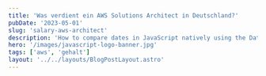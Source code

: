 ```yaml
---
title: 'Was verdient ein AWS Solutions Architect in Deutschland?'
pubDate: '2023-05-01'
slug: 'salary-aws-architect'
description: 'How to compare dates in JavaScript natively using the Date Object, without using any third-party libraries.'
hero: '/images/javascript-logo-banner.jpg'
tags: ['aws', 'gehalt']
layout: '../../layouts/BlogPostLayout.astro'
---
```

